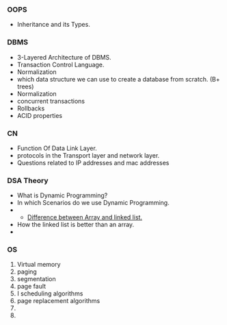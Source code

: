 ### OOPS
- Inheritance and its Types.

### DBMS
- 3-Layered Architecture of DBMS.
- Transaction Control Language.
- Normalization
- which data structure we can use to create a database from scratch. (B+ trees)
- Normalization
- concurrent transactions
- Rollbacks
- ACID properties
### CN
- Function Of Data Link Layer.
- protocols in the Transport layer and network layer.
- Questions related to IP addresses and mac addresses

### DSA Theory
- What is Dynamic Programming?
- In which Scenarios do we use Dynamic Programming.
- - [Difference between Array and linked list.](https://www.geeksforgeeks.org/linked-list-vs-array/)
- How the linked list is better than an array.
- 

### OS
1. Virtual memory
2. paging
3. segmentation
4. page fault
5. I scheduling algorithms
6. page replacement algorithms
7. 
9. 
